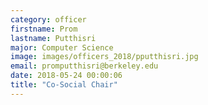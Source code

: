 ```yaml
---
category: officer
firstname: Prom
lastname: Putthisri
major: Computer Science
image: images/officers_2018/pputthisri.jpg
email: promputthisri@berkeley.edu
date: 2018-05-24 00:00:06
title: "Co-Social Chair"
---
```

